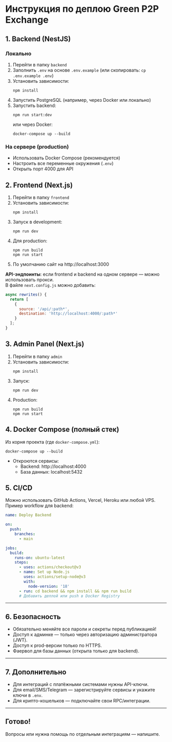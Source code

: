 # Инструкция по деплою Green P2P Exchange

## 1. Backend (NestJS)

### Локально

1. Перейти в папку `backend`
2. Заполнить `.env` на основе `.env.example` (или скопировать: `cp .env.example .env`)
3. Установить зависимости:
   ```
   npm install
   ```
4. Запустить PostgreSQL (например, через Docker или локально)
5. Запустить backend:
   ```
   npm run start:dev
   ```
   или через Docker:
   ```
   docker-compose up --build
   ```

### На сервере (production)

- Использовать Docker Compose (рекомендуется)
- Настроить все переменные окружения (`.env`)
- Открыть порт 4000 для API

## 2. Frontend (Next.js)

1. Перейти в папку `frontend`
2. Установить зависимости:
   ```
   npm install
   ```
3. Запуск в development:
   ```
   npm run dev
   ```
4. Для production:
   ```
   npm run build
   npm run start
   ```
5. По умолчанию сайт на http://localhost:3000

**API-эндпоинты**: если frontend и backend на одном сервере — можно использовать прокси.  
В файле `next.config.js` можно добавить:
```js
async rewrites() {
  return [
    {
      source: '/api/:path*',
      destination: 'http://localhost:4000/:path*'
    }
  ];
}
```

## 3. Admin Panel (Next.js)

1. Перейти в папку `admin`
2. Установить зависимости:
   ```
   npm install
   ```
3. Запуск:
   ```
   npm run dev
   ```
4. Production:
   ```
   npm run build
   npm run start
   ```

## 4. Docker Compose (полный стек)

Из корня проекта (где `docker-compose.yml`):

```
docker-compose up --build
```

- Откроются сервисы:  
  - Backend: http://localhost:4000  
  - База данных: localhost:5432

## 5. CI/CD

Можно использовать GitHub Actions, Vercel, Heroku или любой VPS.  
Пример workflow для backend:

```yaml
name: Deploy Backend

on:
  push:
    branches:
      - main

jobs:
  build:
    runs-on: ubuntu-latest
    steps:
      - uses: actions/checkout@v3
      - name: Set up Node.js
        uses: actions/setup-node@v3
        with:
          node-version: '18'
      - run: cd backend && npm install && npm run build
      # Добавить деплой или push в Docker Registry
```

---

## 6. Безопасность

- Обязательно меняйте все пароли и секреты перед публикацией!
- Доступ к админке — только через авторизацию администратора (JWT).
- Доступ к prod-версии только по HTTPS.
- Фаервол для базы данных (открыта только для backend).

---

## 7. Дополнительно

- Для интеграций с платёжными системами нужны API-ключи.
- Для email/SMS/Telegram — зарегистрируйте сервисы и укажите ключи в `.env`.
- Для крипто-кошельков — подключайте свои RPC/интеграции.

---

## Готово!  
Вопросы или нужна помощь по отдельным интеграциям — напишите.
